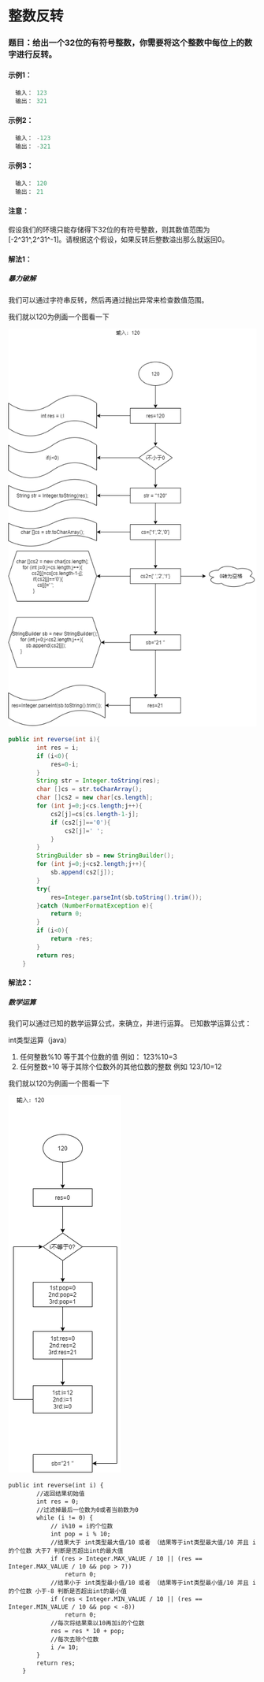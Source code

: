 # 整数反转
### 题目：给出一个32位的有符号整数，你需要将这个整数中每位上的数字进行反转。

#### 示例1：

``` java
  输入： 123
  输出： 321
```

#### 示例2：

``` java
  输入： -123
  输出： -321
```

#### 示例3：

``` java
  输入： 120
  输出： 21
```

#### 注意：
假设我们的环境只能存储得下32位的有符号整数，则其数值范围为[-2^31^,2^31^-1]。请根据这个假设，如果反转后整数溢出那么就返回0。

#### 解法1：

##### 暴力破解
我们可以通过字符串反转，然后再通过抛出异常来检查数值范围。

我们就以120为例画一个图看一下

![avatar](./reverse_1.png)


``` java
public int reverse(int i){
        int res = i;
        if (i<0){
            res=0-i;
        }
        String str = Integer.toString(res);
        char []cs = str.toCharArray();
        char []cs2 = new char[cs.length];
        for (int j=0;j<cs.length;j++){
            cs2[j]=cs[cs.length-1-j];
            if (cs2[j]=='0'){
                cs2[j]=' ';
            }
        }
        StringBuilder sb = new StringBuilder();
        for (int j=0;j<cs2.length;j++){
            sb.append(cs2[j]);
        }
        try{
            res=Integer.parseInt(sb.toString().trim());
        }catch (NumberFormatException e){
            return 0;
        }
        if (i<0){
            return -res;
        }
        return res;
    }
```



#### 解法2：

##### 数学运算

我们可以通过已知的数学运算公式，来确立，并进行运算。
已知数学运算公式：  

int类型运算（java）
1. 任何整数%10 等于其个位数的值 例如： 123%10=3
2. 任何整数÷10 等于其除个位数外的其他位数的整数 例如 123/10=12

我们就以120为例画一个图看一下 

![avatar](./reverse_2.png)

```
public int reverse(int i) {
        //返回结果初始值
        int res = 0;
        //过滤掉最后一位数为0或者当前数为0
        while (i != 0) {
            // i%10 = i的个位数
            int pop = i % 10;
            //结果大于 int类型最大值/10 或者 （结果等于int类型最大值/10 并且 i的个位数 大于7 判断是否超出int的最大值
            if (res > Integer.MAX_VALUE / 10 || (res == Integer.MAX_VALUE / 10 && pop > 7)) 
                return 0;
            //结果小于 int类型最小值/10 或者 （结果等于int类型最小值/10 并且 i的个位数 小于-8 判断是否超出int的最小值
            if (res < Integer.MIN_VALUE / 10 || (res == Integer.MIN_VALUE / 10 && pop < -8)) 
                return 0;
            //每次将结果乘以10再加i的个位数
            res = res * 10 + pop;
            //每次去除个位数
            i /= 10;
        }
        return res;
    }
```



